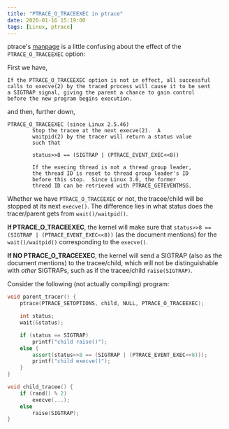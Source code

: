 ```yaml
---
title: "PTRACE_O_TRACEEXEC in ptrace"
date: 2020-01-16 15:19:00
tags: [Linux, ptrace]
---
```

ptrace's [manpage](https://man7.org/linux/man-pages/man2/ptrace.2.html) is a little confusing about the effect of the `PTRACE_O_TRACEEXEC` option:

First we have,
```
If the PTRACE_O_TRACEEXEC option is not in effect, all successful
calls to execve(2) by the traced process will cause it to be sent
a SIGTRAP signal, giving the parent a chance to gain control
before the new program begins execution.
```
and then, further down,
```
PTRACE_O_TRACEEXEC (since Linux 2.5.46)
        Stop the tracee at the next execve(2).  A
        waitpid(2) by the tracer will return a status value
        such that

        status>>8 == (SIGTRAP | (PTRACE_EVENT_EXEC<<8))

        If the execing thread is not a thread group leader,
        the thread ID is reset to thread group leader's ID
        before this stop.  Since Linux 3.0, the former
        thread ID can be retrieved with PTRACE_GETEVENTMSG.
```
Whether we have `PTRACE_O_TRACEEXEC` or not, the tracee/child will be stopped at its next `execve()`. The difference lies in what status does the tracer/parent gets from `wait()/waitpid()`.

**If PTRACE_O_TRACEEXEC**, the kernel will make sure that `status>>8 == (SIGTRAP | (PTRACE_EVENT_EXEC<<8))` (as the document mentions) for the `wait()/waitpid()` corresponding to the `execve()`.

**If NO PTRACE_O_TRACEEXEC**, the kernel will send a SIGTRAP (also as the document mentions) to the tracee/child, which will not be distinguishable with *other* SIGTRAPs, such as if the tracee/child `raise(SIGTRAP)`.

Consider the following (not actually compiling) program:

```cpp
void parent_tracer() {
    ptrace(PTRACE_SETOPTIONS, child, NULL, PTRACE_O_TRACEEXEC);

    int status;
    wait(&status);

    if (status == SIGTRAP)
        printf("child raise()");
    else {
        assert(status>>8 == (SIGTRAP | (PTRACE_EVENT_EXEC<<8)));
        printf("child execve()");
    }
}

void child_tracee() {
    if (rand() % 2)
        execve(...);
    else
        raise(SIGTRAP);
}
```